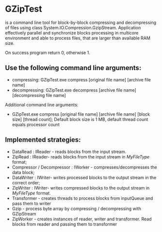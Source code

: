 ﻿# GZipTest
is a command line tool for block-by-block compressing and decompressing of files using class System.IO.Compression.GzipStream.
Application effectively parallel and synchronize blocks processing in multicore environment and able to process files, that are larger than available RAM size.

On success program return 0, otherwise 1.

## Use the following command line arguments:
* compressing: GZipTest.exe compress [original file name] [archive file name]
* decompressing: GZipTest.exe decompress [archive file name] [decompressing file name]

Additional command line arguments:
* GZipTest.exe compress [original file name] [archive file name] [block size] [thread count];
Default block size is 1 MB, default thread count equals processor count

## Implemented strategies: 
*  DataRead : IReader - reads blocks from the input stream.
*  ZipRead : IReader- reads blocks from the input stream in *MyFileType* format;
*  Compressor / Decompressor : IWorker - compresses/decompresses the data block;
*  DataWriter : IWriter-  writes processed blocks to the output stream in the correct order;
*  ZipWriter : IWriter- writes compressed blocks to the output stream in *MyFileType* format.
*  Transformer - creates threads to process blocks from inputQueue and pass them to writer
*  Gzip - process byte array by compressing / decompressing with GZipStream 
*  ZipWorker - creates instances of reader, writer and transformer. Read blocks from reader and passing them to transformer





